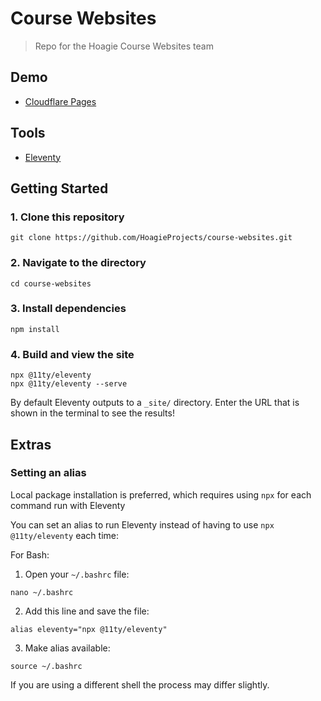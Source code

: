 # Course Websites

> Repo for the Hoagie Course Websites team

## Demo

* [Cloudflare Pages](https://course-websites.pages.dev/)

## Tools

- [Eleventy](https://www.11ty.dev/)

## Getting Started

### 1\. Clone this repository

```
git clone https://github.com/HoagieProjects/course-websites.git
```

### 2\. Navigate to the directory

```
cd course-websites
```

### 3\. Install dependencies

```
npm install
```

### 4\. Build and view the site

```
npx @11ty/eleventy
npx @11ty/eleventy --serve
```

By default Eleventy outputs to a `_site/` directory. Enter the URL that is shown in the terminal to see the results!

## Extras

### Setting an alias

Local package installation is preferred, which requires using `npx` for each command run with Eleventy

You can set an alias to run Eleventy instead of having to use `npx @11ty/eleventy` each time:

For Bash:

1. Open your `~/.bashrc` file: 

```
nano ~/.bashrc
```

2. Add this line and save the file:

```
alias eleventy="npx @11ty/eleventy"
```

3. Make alias available: 

```
source ~/.bashrc
``` 

If you are using a different shell the process may differ slightly.
